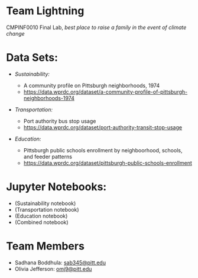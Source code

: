 # Team Lightning
CMPINF0010 Final Lab, *best place to raise a family in the event of climate change*

# Data Sets:
- *Sustainability:*
  - A community profile on Pittsburgh neighborhoods, 1974
  - https://data.wprdc.org/dataset/a-community-profile-of-pittsburgh-neighborhoods-1974

- *Transportation:*
  - Port authority bus stop usage
  - https://data.wprdc.org/dataset/port-authority-transit-stop-usage

- *Education:*
  - Pittsburgh public schools enrollment by neighboorhood, schools, and feeder patterns
  - https://data.wprdc.org/dataset/pittsburgh-public-schools-enrollment

# Jupyter Notebooks:
- (Sustainability notebook)
- (Transportation notebook)
- (Education notebook)
- (Combined notebook)

# Team Members
- Sadhana Boddhula: sab345@pitt.edu
- Olivia Jefferson: omj9@pitt.edu
